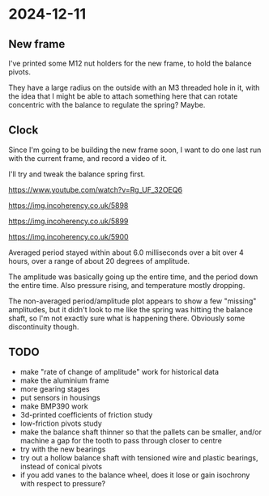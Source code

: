 # 2024-12-11

## New frame

I've printed some M12 nut holders for the new frame, to hold the balance pivots.

They have a large radius on the outside with an M3 threaded hole in it,
with the idea that I might be able to attach something here that can rotate concentric
with the balance to regulate the spring? Maybe.

## Clock

Since I'm going to be building the new frame
soon, I want to do one last run with
the current frame, and record a video of it.

I'll try and tweak the balance spring first.

https://www.youtube.com/watch?v=Rg_UF_32OEQ6

https://img.incoherency.co.uk/5898

https://img.incoherency.co.uk/5899

https://img.incoherency.co.uk/5900

Averaged period stayed within about 6.0 milliseconds over a bit over 4 hours,
over a range of about 20 degrees of amplitude.

The amplitude was basically going up the entire time, and the period down the entire time.
Also pressure rising, and temperature mostly dropping.

The non-averaged period/amplitude plot appears to show a few "missing" amplitudes,
but it didn't look to me like the spring was hitting the balance shaft,
so I'm not exactly sure what is happening there. Obviously some discontinuity though.

## TODO

 * make "rate of change of amplitude" work for historical data
 * make the aluminium frame
 * more gearing stages
 * put sensors in housings
 * make BMP390 work
 * 3d-printed coefficients of friction study
 * low-friction pivots study
 * make the balance shaft thinner so that the pallets can be smaller, and/or machine a gap for the tooth to pass through closer to centre
 * try with the new bearings
 * try out a hollow balance shaft with tensioned wire and plastic bearings, instead of conical pivots
 * if you add vanes to the balance wheel, does it lose or gain isochrony with respect to pressure?
